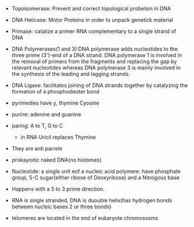  - Topoisomerase: Prevent and correct topological probelsm in DNA 
 - DNA Helicase: Motor Proteins in order to unpack genetick material
 - Primase: catalize a primer RNA complementary to a single strand of DNA 
 - DNA Polymerases(1 and 3):DNA polymerase adds nucleotides to the three prime (3')-end of a DNA strand. DNA polymerase 1 is involved in the removal of primers from the fragments and replacing the gap by relevant nucleotides whereas DNA polymerase 3 is mainly involved in the synthesis of the leading and lagging strands.  
 - DNA Ligase: facilitates  joining of DNA strands together by catalyzing the formation of a phosphodiester bond

 - pyrimedies have y, thymine Cyosine
 - purine: adenine and guanine
 - paring: A to T, G to C
	 - in RNA Uricil replaces Thymine
 - They are anti parrele
 - prokayrotic naked DNA(no histomes)
 - Nucleotide: a single unit eof a nucleic acid polymere: have phosphate group, 5-C sugar(either ribose of Deoxyribose) and a Nitrogous base
 - Happens with a 5 to 3 prime direction.
 - RNA is single stranded, DNA is duouble helix(has hydrogen bonds between nucleic bases 2 or three bonds)
 - telomeres are located in the end of eukaryote chromososms

<!--stackedit_data:
eyJoaXN0b3J5IjpbMTQwNTUxMzMxNSwtOTAyNzQwMDksOTE5Mz
c3NjUyLC0yMDg2MTgyNTU2LDQ1MjI0NjUyMiwtMjA4ODc0NjYx
Ml19
-->